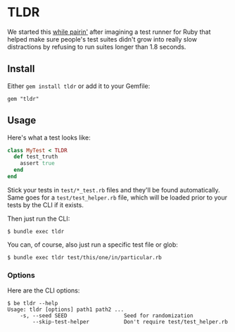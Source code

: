 # TLDR

We started this [while
pairin'](https://www.youtube.com/watch?v=bmi-SWeH4MA&t=2) after imagining a test
runner for Ruby that helped make sure people's test suites didn't grow into
really slow distractions by refusing to run suites longer than 1.8 seconds.

## Install

Either `gem install tldr` or add it to your Gemfile:

```
gem "tldr"
```

## Usage

Here's what a test looks like:

```ruby
class MyTest < TLDR
  def test_truth
    assert true
  end
end
```

Stick your tests in `test/*_test.rb` files and they'll be found automatically.
Same goes for a `test/test_helper.rb` file, which will be loaded prior to your
tests by the CLI if it exists.

Then just run the CLI:

```
$ bundle exec tldr
```

You can, of course, also just run a specific test file or glob:

```
$ bundle exec tldr test/this/one/in/particular.rb
```

### Options

Here are the CLI options:

```
$ be tldr --help
Usage: tldr [options] path1 path2 ...
    -s, --seed SEED                  Seed for randomization
        --skip-test-helper           Don't require test/test_helper.rb
```
